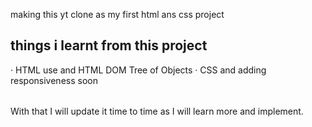 making this yt clone as my first html ans css project

<h2>things i learnt from this project</h2>
<table>
  <tr>&middot; HTML use and HTML DOM Tree of Objects  </tr>
  <tr>&middot; CSS and adding responsiveness soon</tr>
</table>

<footer>
  With that I will update it time to time as I will learn more and implement.
</footer>
